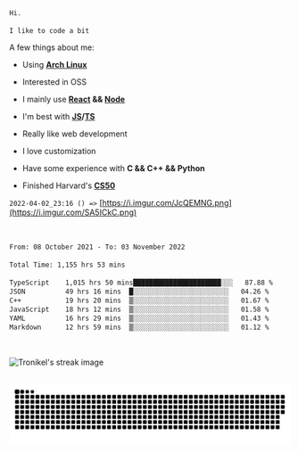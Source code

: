 ```
Hi.

I like to code a bit
```

A few things about me:

-   Using **[Arch Linux](https://archlinux.org/)**

-   Interested in OSS

-   I mainly use **[React](https://reactjs.org/) && [Node](https://nodejs.org/en/)**

-   I'm best with **[JS](https://www.javascript.com/)/[TS](https://www.typescriptlang.org/)**

-   Really like web development

-   I love customization

-   Have some experience with **C && C++ && Python**

-   Finished Harvard's **[CS50](https://cs50.harvard.edu)**

`2022-04-02_23:16 () =>` [https://i.imgur.com/JcQEMNG.png](https://i.imgur.com/SA5ICkC.png)

<br>

<!--START_SECTION:waka-->

```text
From: 08 October 2021 - To: 03 November 2022

Total Time: 1,155 hrs 53 mins

TypeScript    1,015 hrs 50 mins██████████████████████░░░   87.88 %
JSON          49 hrs 16 mins  █░░░░░░░░░░░░░░░░░░░░░░░░   04.26 %
C++           19 hrs 20 mins  ▒░░░░░░░░░░░░░░░░░░░░░░░░   01.67 %
JavaScript    18 hrs 12 mins  ▒░░░░░░░░░░░░░░░░░░░░░░░░   01.58 %
YAML          16 hrs 29 mins  ▒░░░░░░░░░░░░░░░░░░░░░░░░   01.43 %
Markdown      12 hrs 59 mins  ▒░░░░░░░░░░░░░░░░░░░░░░░░   01.12 %
```

<!--END_SECTION:waka-->

<br>

<p><img align="center" src="https://github-readme-streak-stats.herokuapp.com/?user=Tronikelis&theme=dark" alt="Tronikel's streak image" /></p>

<br>

<img title="" src="https://raw.githubusercontent.com/Tronikelis/Tronikelis/output/github-contribution-grid-snake.svg" alt="very cool snake thingey" data-align="left">
